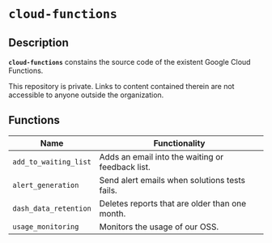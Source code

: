 # `cloud-functions`

## Description

**`cloud-functions`** constains the source code of the existent Google Cloud Functions.

This repository is private. Links to content contained therein are not accessible to anyone outside the organization.

## Functions

| Name                  | Functionality                                    |
| --------------------- | ------------------------------------------------ |
| `add_to_waiting_list` | Adds an email into the waiting or feedback list. |
| `alert_generation`    | Send alert emails when solutions tests fails.    |
| `dash_data_retention` | Deletes reports that are older than one month.   |
| `usage_monitoring`    | Monitors the usage of our OSS.                   |